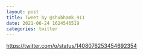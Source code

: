 ```yaml
--- 
layout: post 
title: Tweet by @shubhamk_911 
date: 2021-06-24 1624546519 
categories: twitter 
--- 
```

https://twitter.com/o/status/1408076253454692354